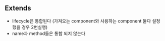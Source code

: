 ## Extends

- lifecycle은 통합된다 (가져오는 component와 사용하는 component 둘다 설정 했을 경우 2번실행)
- name과 method들은 통합 되지 않는다